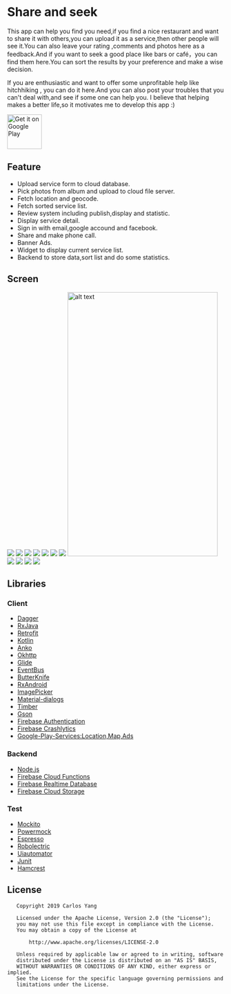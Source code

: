 # Share and seek

This app can help you find you need,if you find a nice restaurant and want to share it with others,you can upload it as a service,then
other people will see it.You can also leave your rating ,comments and photos here as a feedback.And if you want to seek a good place like bars or café，you
can find them here.You can sort the results by your preference and make a wise decision. 

If you are enthusiastic and want to offer some unprofitable help like hitchhiking , you can do it here.And you can also post your troubles that you can't deal with,and see if some one can help you.
I believe that helping makes a better life,so it motivates me to develop this app :)

<a href='https://play.google.com/store/apps/details?id=com.me.cl.capstoneproject'><img alt='Get it on Google Play'  height="80" src='https://play.google.com/intl/en_us/badges/images/generic/en_badge_web_generic.png'/></a>
## Feature
* Upload service form to cloud database.
* Pick photos from album and upload to cloud file server.
* Fetch location and geocode.
* Fetch sorted service list.
* Review system including publish,display and statistic.
* Display service detail.
* Sign in with email,google accound and facebook.
* Share and make phone call.
* Banner Ads.
* Widget to display current service list.
* Backend to store data,sort list and do some statistics.
## Screen  
![](../master/read_me_pictures/main_enter.gif)
![](../master/read_me_pictures/main_tag_switch.gif)
![](../master/read_me_pictures/main_to_list.gif)
![](../master/read_me_pictures/list.gif)
![](../master/read_me_pictures/list_to_detail.gif)
![](../master/read_me_pictures/detail.gif)
![](../master/read_me_pictures/main_change_title.gif)
<img src="../master/read_me_pictures/sign.gif" alt="alt text" width="348" height="611">
![](../master/read_me_pictures/free.gif)
![](../master/read_me_pictures/help.gif)
![](../master/read_me_pictures/upload.gif)
![](../master/read_me_pictures/upload_album.gif)
## Libraries
### Client
* [Dagger](https://github.com/google/dagger)
* [RxJava](https://github.com/ReactiveX/RxJava)
* [Retrofit](https://github.com/square/retrofit)
* [Kotlin](https://github.com/JetBrains/kotlin)
* [Anko](https://github.com/Kotlin/anko)
* [Okhttp](https://github.com/square/okhttp)
* [Glide](https://github.com/bumptech/glide)
* [EventBus](https://github.com/greenrobot/EventBus)
* [ButterKnife](https://github.com/JakeWharton/butterknife)
* [RxAndroid](https://github.com/ReactiveX/RxAndroid)
* [ImagePicker](https://github.com/jeasonlzy/ImagePicker)
* [Material-dialogs](https://github.com/afollestad/material-dialogs)
* [Timber](https://github.com/JakeWharton/timber)
* [Gson](https://github.com/google/gson)
* [Firebase Authentication](https://firebase.google.com/docs/auth/?authuser=0)
* [Firebase Crashlytics](https://firebase.google.com/docs/crashlytics/?authuser=0)
* [Google-Play-Services:Location,Map,Ads](https://developers.google.com/android/guides/setup)
### Backend
* [Node.js](https://github.com/nodejs/node)
* [Firebase Cloud Functions](https://firebase.google.com/docs/functions/get-started?authuser=0)
* [Firebase Realtime Database](https://firebase.google.com/docs/database/android/start/?authuser=0)
* [Firebase Cloud Storage](https://firebase.google.com/docs/storage/android/start?authuser=0)
### Test
* [Mockito](https://github.com/mockito/mockito)
* [Powermock](https://github.com/powermock/powermock)
* [Espresso](https://developer.android.com/training/testing/espresso/index.html)
* [Robolectric](https://github.com/robolectric/robolectric)
* [Uiautomator](https://developer.android.com/training/testing/ui-automator.html)
* [Junit](https://github.com/junit-team/junit4)
* [Hamcrest](https://github.com/hamcrest)
## License
```
   Copyright 2019 Carlos Yang

   Licensed under the Apache License, Version 2.0 (the "License");
   you may not use this file except in compliance with the License.
   You may obtain a copy of the License at

       http://www.apache.org/licenses/LICENSE-2.0

   Unless required by applicable law or agreed to in writing, software
   distributed under the License is distributed on an "AS IS" BASIS,
   WITHOUT WARRANTIES OR CONDITIONS OF ANY KIND, either express or implied.
   See the License for the specific language governing permissions and
   limitations under the License.
```
